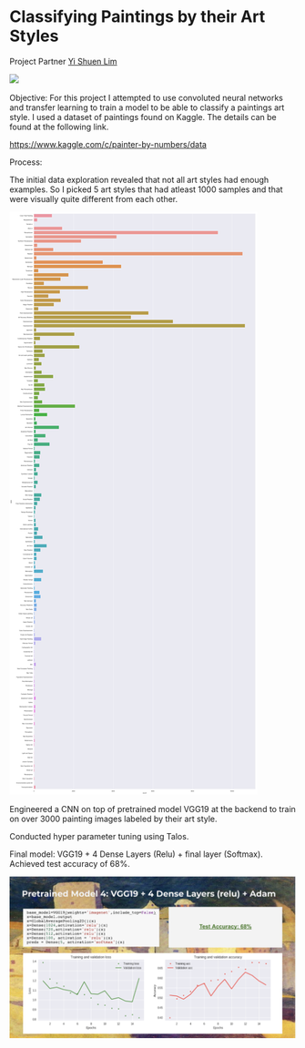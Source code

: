 # Classifying Paintings by their Art Styles
Project Partner [Yi Shuen Lim](https://github.com/yishuen)

![](/Media/artstyles.png)



Objective: 
	For this project I attempted to use convoluted neural networks and transfer learning to train a model to be able to classify 		a paintings art style. I used a dataset of paintings found on Kaggle. The details can be found at the following link. 

https://www.kaggle.com/c/painter-by-numbers/data


Process: 

The initial data exploration revealed that not all art styles had enough examples. So I picked  5 art styles that had atleast 1000 samples and that were visually quite different from each other. 



![](/Media/EDA.png)



Engineered a CNN  on top of pretrained model VGG19 at the backend  to train on over 3000 painting images labeled by their art style. 

Conducted hyper parameter tuning using Talos. 

Final model: VGG19  +  4 Dense Layers (Relu) + final layer (Softmax). Achieved test accuracy of 68%.





![](/Media/model.png)
